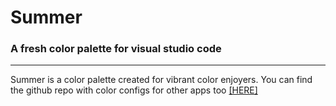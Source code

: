 # Summer
### A fresh color palette for visual studio code
---
Summer is a color palette created for vibrant color enjoyers.
You can find the github repo with color configs for other apps too [\[HERE\]]("https://www.github.com/JhonnyRice/summer")
